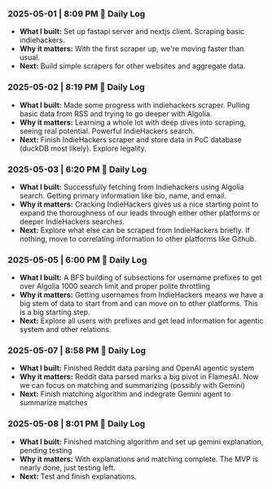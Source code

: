 ### 2025-05-01 | 8:09 PM 🧭 Daily Log

- **What I built:** Set up fastapi server and nextjs client. Scraping basic indiehackers.
- **Why it matters:** With the first scraper up, we're moving faster than usual.
- **Next:** Build simple scrapers for other websites and aggregate data.

### 2025-05-02 | 8:19 PM 🧭 Daily Log

- **What I built:** Made some progress with indiehackers scraper. Pulling basic data from RSS and trying to go deeper with Algolia.
- **Why it matters:** Learning a whole lot with deep dives into scraping, seeing real potential. Powerful IndieHackers search.
- **Next:** Finish IndieHackers scraper and store data in PoC database (duckDB most likely). Explore legality.

### 2025-05-03 | 6:20 PM 🧭 Daily Log

- **What I built:** Successfully fetching from Indiehackers using Algolia search. Getting primary information like bio, name, and email.
- **Why it matters:** Cracking IndieHackers gives us a nice starting point to expand the thoroughness of our leads through either other platforms or deeper IndieHackers searches.
- **Next:** Explore what else can be scraped from IndieHackers briefly. If nothing, move to correlating information to other platforms like Github.

### 2025-05-05 | 6:00 PM 🧭 Daily Log

- **What I built:** A BFS building of subsections for username prefixes to get over Algolia 1000 search limit and proper polite throttling
- **Why it matters:** Getting usernames from IndieHackers means we have a big stem of data to start from and can move on to other platforms. This is a big starting step.
- **Next:** Explore all users with prefixes and get lead information for agentic system and other relations.

### 2025-05-07 | 8:58 PM 🧭 Daily Log

- **What I built:** Finished Reddit data parsing and OpenAI agentic system
- **Why it matters:** Reddit data parsed marks a big pivot in FlamesAI. Now we can focus on matching and summarizing (possibly with Gemini)
- **Next:** Finish matching algorithm and indegrate Gemini agent to summarize matches

### 2025-05-08 | 8:01 PM 🧭 Daily Log

- **What I built:** Finished matching algorithm and set up gemini explanation, pending testing
- **Why it matters:** With explanations and matching complete. The MVP is nearly done, just testing left.
- **Next:** Test and finish explanations.
